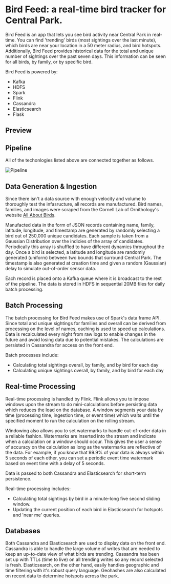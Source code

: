 # Bird Feed: a real-time bird tracker for Central Park.

Bird Feed is an app that lets you see bird activity near Central Park in real-time.  You can find 'trending' birds (most sightings over the last minute), which birds are near your location in a 50 meter radius, and bird hotspots.  Additionally, Bird Feed provides historical data for the total and unique number of sightings over the past seven days.  This information can be seen for all birds, by family, or by specific bird.

Bird Feed is powered by:

- Kafka
- HDFS
- Spark
- Flink
- Cassandra
- Elasticsearch
- Flask


## Preview




## Pipeline

All of the techonlogies listed above are connected together as follows.

![Pipeline](http://i.imgur.com/H2yNXNX.png?1)



## Data Generation & Ingestion

Since there isn't a data source with enough velocity and volume to thoroughly test the infasructure, all records are manufactured.  Bird names, families, and images were scraped from the Cornell Lab of Ornithology's website [All About Birds](https://www.allaboutbirds.org/guide/search/).  

Manufacted data in the form of JSON records containing name, family, latitude, longitude, and timestamp are generated by randomly selecting a bird out of 250,000 unique candidates.  Each sample is taken from a Gaussian Distribution over the indicies of the array of candidates.  Periodically this array is shuffled to have different dynamics throughout the day.  Once a bird is selected, a latitude and longitude are randomly generated (uniform) between two bounds that surround Central Park.  The timestamp is also generated at creation time and given a random (Gaussian) delay to simulate out-of-order sensor data.

Each record is placed onto a Kafka queue where it is broadcast to the rest of the pipeline.  The data is stored in HDFS in sequential 20MB files for daily batch processing.


## Batch Processing

The batch processing for Bird Feed makes use of Spark's data frame API.  Since total and unique sightings for families and overall can be derived from processing on the level of names, caching is used to speed up calculations.  Data is recalculated every night from raw logs to enable changes in the future and avoid losing data due to potential mistakes.  The calculations are persisted in Cassandra for access on the front end.  

Batch processes include:

- Calculating total sightings overall, by family, and by bird for each day
- Calculating unique sightings overall, by family, and by bird for each day


## Real-time Processing

Real-time processing is handled by Flink.  Flink allows you to impose windows upon the stream to do mini-calculations before persisting data which reduces the load on the database.  A window segments your data by time (processing time, ingestion time, or event time) which waits until the specified moment to run the calculation on the rolling stream.  

Windowing also allows you to set watermarks to handle out-of-order data in a reliable fashion.  Watermarks are inserted into the stream and indicate when a calculation on a window should occur.  This gives the user a sense of accuracy on the calculation as long as the watermarks are reflective of the data.  For example, if you know that 99.9% of your data is always within 5 seconds of each other, you can set a periodic event time watermark based on event time with a delay of 5 seconds.

Data is passed to both Cassandra and Elasticsearch for short-term persistence.

Real-time processing includes:

- Calculating total sightings by bird in a minute-long five second sliding window.
- Updating the current position of each bird in Elasticsearch for hotspots and 'near me' queries.


## Databases

Both Cassandra and Elasticsearch are used to display data on the front end.  Cassandra is able to handle the large volume of writes that are needed to keep an up-to-date view of what birds are trending.  Cassandra has been set up with TTLs (time to live) on all trending writes so any record selected is fresh. Elasticsearch, on the other hand, easily handles geographic and time filtering with it's robust query language.  Geohashes are also calculated on recent data to determine hotspots across the park.
